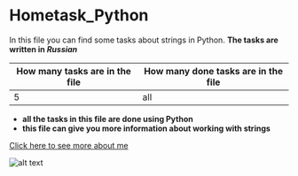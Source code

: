 # Hometask_Python
In this file you can find some tasks about strings in Python. __The tasks are written in *Russian*__

|How many tasks are in the file|How many done tasks are in the file|
|--------------|-------------------|
|5             |all                |



  
+ __all the tasks in this file are done using Python__
+ __this file can give you more information about working with strings__

[Click here to see more about me](https://youtu.be/dQw4w9WgXcQ?si=GT5g-IzaGDn5J-aG)

![alt text][logo]

[logo]: https://github.com/lvsbdgil/Hometask_Python/assets/153516401/07a99470-332c-49bd-823d-3052272a1385
